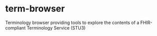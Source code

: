 # term-browser
Terminology browser providing tools to explore the contents of a FHIR-compliant Terminology Service (STU3)
